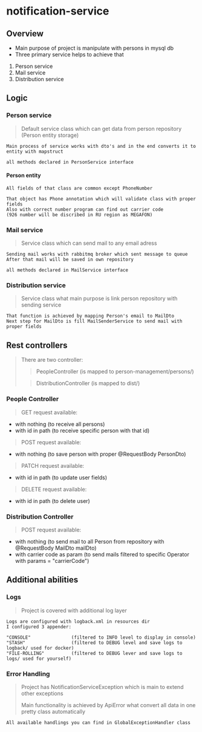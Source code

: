 # notification-service

## Overview ##

- Main purpose of project is manipulate with persons in mysql db
- Three primary service helps to achieve that
1. Person service
2. Mail service
3. Distribution service

## Logic ##

### Person service ###

>Default service class which can get data from person repository (Person entity storage) 
    
    Main process of service works with dto's and in the end converts it to entity with mapstruct

    all methods declared in PersonService interface

#### Person entity ####
    All fields of that class are common except PhoneNumber 
    
    That object has Phone annotation which will validate class with proper fields
    Also with correct number program can find out carrier code
    (926 number will be discribed in RU region as MEGAFON)

### Mail service ###

>Service class which can send mail to any email adress

    Sending mail works with rabbitmq broker which sent message to queue
    After that mail will be saved in own repository

    all methods declared in MailService interface

### Distribution service ###

>Service class what main purpose is link person repository with sending service

    That function is achieved by mapping Person's email to MailDto
    Next step for MailDto is fill MailSenderService to send mail with proper fields

## Rest controllers ##

> There are two controller:
> > PeopleController (is mapped to person-management/persons/)
> 
> > DistributionController (is mapped to dist/)

### People Controller ###

>GET request available:
- with nothing (to receive all persons)
- with id in path (to receive specific person with that id)

>POST request available:
- with nothing (to save person with proper @RequestBody PersonDto)



>PATCH request available:
- with id in path (to update user fields)



>DELETE request available:
- with id in path (to delete user)

### Distribution Controller ###

>POST request available:
- with nothing (to send mail to all Person from repository with @RequestBody MailDto mailDto)
- with carrier code as param (to send mails filtered to specific Operator with params = "carrierCode")

## Additional abilities ##

### Logs ###

> Project is covered with additional log layer

    Logs are configured with logback.xml in resources dir
    I configured 3 appender:

    "CONSOLE"               (filtered to INFO level to display in console)
    "STASH"                 (filtered to DEBUG level and save logs to logback/ used for docker)
    "FILE-ROLLING"          (filtered to DEBUG lever and save logs to logs/ used for yourself)

### Error Handling ###

> Project has NotificationServiceException which is main to extend other exceptions
>
> Main functionality is achieved by ApiError what convert all data in one pretty class automatically

    All available handlings you can find in GlobalExceptionHandler class
    

    